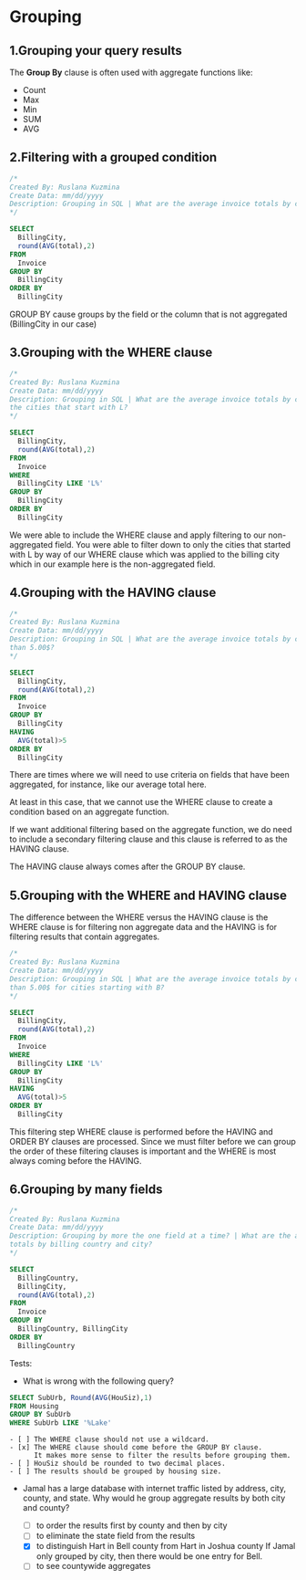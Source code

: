 # Grouping

## 1.Grouping your query results

The **Group By** clause is often used with aggregate functions like:

- Count
- Max
- Min
- SUM
- AVG

## 2.Filtering with a grouped condition

```sql
/*
Created By: Ruslana Kuzmina
Create Data: mm/dd/yyyy
Description: Grouping in SQL | What are the average invoice totals by city?
*/

SELECT
  BillingCity,
  round(AVG(total),2)
FROM
  Invoice
GROUP BY
  BillingCity
ORDER BY 
  BillingCity
```

GROUP BY cause groups by the field or the column that is not aggregated (BillingCity
in our case)

## 3.Grouping with the WHERE clause

```sql
/*
Created By: Ruslana Kuzmina
Create Data: mm/dd/yyyy
Description: Grouping in SQL | What are the average invoice totals by city for only
the cities that start with L?
*/

SELECT
  BillingCity,
  round(AVG(total),2)
FROM
  Invoice
WHERE
  BillingCity LIKE 'L%'
GROUP BY
  BillingCity
ORDER BY 
  BillingCity
```

We were able to include the WHERE clause and apply filtering to our non-aggregated
field. You were able to filter down to only the cities that started with L by way
of our WHERE clause which was applied to the billing city which in our example here
is the non-aggregated field.

## 4.Grouping with the HAVING clause

```sql
/*
Created By: Ruslana Kuzmina
Create Data: mm/dd/yyyy
Description: Grouping in SQL | What are the average invoice totals by city greater
than 5.00$?
*/

SELECT
  BillingCity,
  round(AVG(total),2)
FROM
  Invoice
GROUP BY
  BillingCity
HAVING
  AVG(total)>5
ORDER BY 
  BillingCity
```

There are times where we will need to use criteria on fields that have been aggregated,
for instance, like our average total here.

At least in this case, that we cannot use the WHERE clause to create a condition based
on an aggregate function.

If we want additional filtering based on the aggregate function, we do need to include
a secondary filtering clause and this clause is referred to as the HAVING clause.

The HAVING clause always comes after the GROUP BY clause.

## 5.Grouping with the WHERE and HAVING clause

The difference between the WHERE versus the HAVING clause is the WHERE clause is for
filtering non aggregate data and the HAVING is for filtering results that contain
aggregates.

```sql
/*
Created By: Ruslana Kuzmina
Create Data: mm/dd/yyyy
Description: Grouping in SQL | What are the average invoice totals by city greater
than 5.00$ for cities starting with B?
*/

SELECT
  BillingCity,
  round(AVG(total),2)
FROM
  Invoice
WHERE
  BillingCity LIKE 'L%'
GROUP BY
  BillingCity
HAVING
  AVG(total)>5
ORDER BY 
  BillingCity
```

This filtering step WHERE clause is performed before the HAVING and ORDER BY clauses
are processed. Since we must filter before we can group the order of these filtering
clauses is important and the WHERE is most always coming before the HAVING.

## 6.Grouping by many fields

```sql
/*
Created By: Ruslana Kuzmina
Create Data: mm/dd/yyyy
Description: Grouping by more the one field at a time? | What are the average invoice
totals by billing country and city?
*/

SELECT
  BillingCountry,
  BillingCity,
  round(AVG(total),2)
FROM
  Invoice
GROUP BY
  BillingCountry, BillingCity
ORDER BY 
  BillingCountry
```

Tests:

- What is wrong with the following query?

```sql
SELECT SubUrb, Round(AVG(HouSiz),1)
FROM Housing
GROUP BY SubUrb
WHERE SubUrb LIKE '%Lake'
```

    - [ ] The WHERE clause should not use a wildcard.
    - [x] The WHERE clause should come before the GROUP BY clause.
          It makes more sense to filter the results before grouping them.
    - [ ] HouSiz should be rounded to two decimal places.
    - [ ] The results should be grouped by housing size.

- Jamal has a large database with internet traffic listed by address, city, county,
  and state. Why would he group aggregate results by both city and county?

    - [ ] to order the results first by county and then by city
    - [ ] to eliminate the state field from the results
    - [x] to distinguish Hart in Bell county from Hart in Joshua county
          If Jamal only grouped by city, then there would be one entry for Bell.
    - [ ] to see countywide aggregates